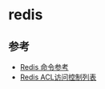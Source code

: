 # redis

## 参考

- [Redis 命令参考](http://redisdoc.com/)
- [Redis ACL访问控制列表](https://www.infoq.cn/article/fe97cbwx6hqk9qvvow7r)
